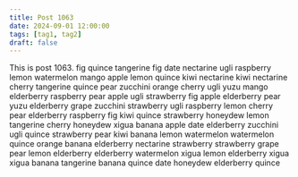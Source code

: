 ```yaml
---
title: Post 1063
date: 2024-09-01 12:00:00
tags: [tag1, tag2]
draft: false
---
```

This is post 1063.
fig
quince
tangerine
fig
date
nectarine
ugli
raspberry
lemon
watermelon
mango
apple
lemon
quince
kiwi
nectarine
kiwi
nectarine
cherry
tangerine
quince
pear
zucchini
orange
cherry
ugli
yuzu
mango
elderberry
raspberry
pear
apple
ugli
strawberry
fig
apple
elderberry
pear
yuzu
elderberry
grape
zucchini
strawberry
ugli
raspberry
lemon
cherry
pear
elderberry
raspberry
fig
kiwi
quince
strawberry
honeydew
lemon
tangerine
cherry
honeydew
xigua
banana
apple
date
elderberry
zucchini
ugli
quince
strawberry
pear
kiwi
banana
lemon
watermelon
watermelon
quince
orange
banana
elderberry
nectarine
strawberry
strawberry
grape
pear
lemon
elderberry
elderberry
watermelon
xigua
lemon
elderberry
xigua
xigua
banana
tangerine
banana
quince
date
honeydew
elderberry
quince
